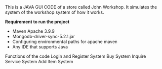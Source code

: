This is a JAVA GUI CODE of a store called John Workshop. It simulates the system of the workshop system of how it works.


**Requirement to run the project**
- Maven Apache 3.9.9
- Mongodb-driver-sync-5.2.1.jar
- Configuring environmental paths for apache maven
- Any IDE that supports Java

Functions of the code
Login and Register System
Buy System
Inquire Service System
Add Item System
